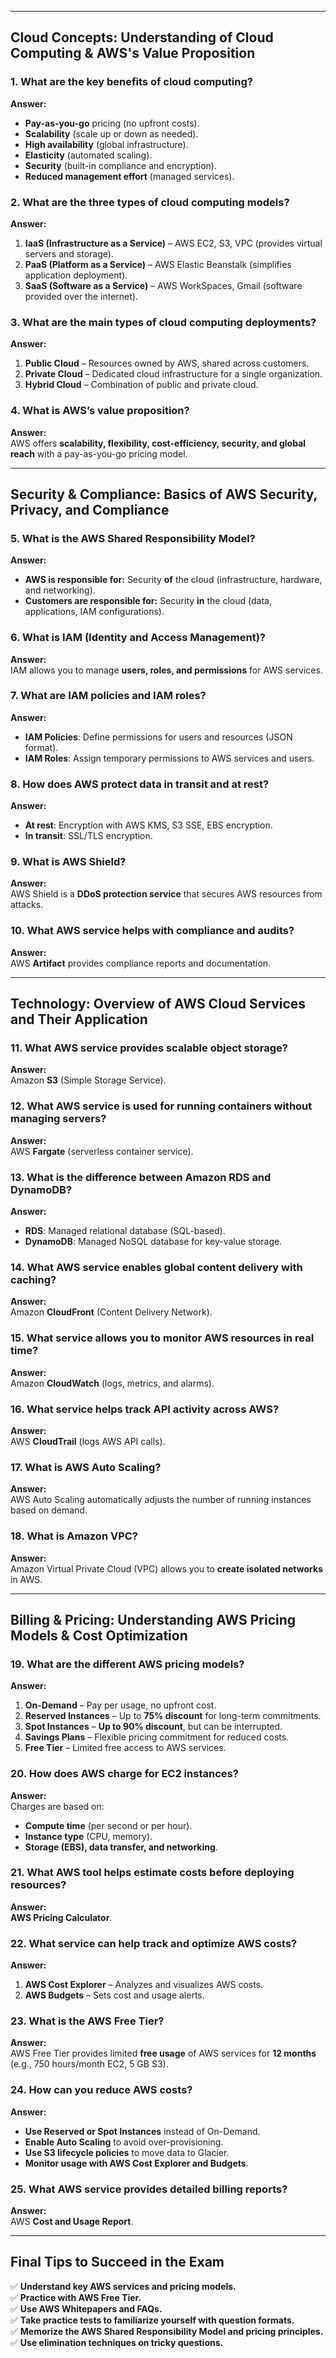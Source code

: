 

---

## **Cloud Concepts: Understanding of Cloud Computing & AWS's Value Proposition**  

### **1. What are the key benefits of cloud computing?**  
**Answer:**  
- **Pay-as-you-go** pricing (no upfront costs).  
- **Scalability** (scale up or down as needed).  
- **High availability** (global infrastructure).  
- **Elasticity** (automated scaling).  
- **Security** (built-in compliance and encryption).  
- **Reduced management effort** (managed services).  

### **2. What are the three types of cloud computing models?**  
**Answer:**  
1. **IaaS (Infrastructure as a Service)** – AWS EC2, S3, VPC (provides virtual servers and storage).  
2. **PaaS (Platform as a Service)** – AWS Elastic Beanstalk (simplifies application deployment).  
3. **SaaS (Software as a Service)** – AWS WorkSpaces, Gmail (software provided over the internet).  

### **3. What are the main types of cloud computing deployments?**  
**Answer:**  
1. **Public Cloud** – Resources owned by AWS, shared across customers.  
2. **Private Cloud** – Dedicated cloud infrastructure for a single organization.  
3. **Hybrid Cloud** – Combination of public and private cloud.  

### **4. What is AWS’s value proposition?**  
**Answer:**  
AWS offers **scalability, flexibility, cost-efficiency, security, and global reach** with a pay-as-you-go pricing model.  

---

## **Security & Compliance: Basics of AWS Security, Privacy, and Compliance**  

### **5. What is the AWS Shared Responsibility Model?**  
**Answer:**  
- **AWS is responsible for:** Security **of** the cloud (infrastructure, hardware, and networking).  
- **Customers are responsible for:** Security **in** the cloud (data, applications, IAM configurations).  

### **6. What is IAM (Identity and Access Management)?**  
**Answer:**  
IAM allows you to manage **users, roles, and permissions** for AWS services.  

### **7. What are IAM policies and IAM roles?**  
**Answer:**  
- **IAM Policies**: Define permissions for users and resources (JSON format).  
- **IAM Roles**: Assign temporary permissions to AWS services and users.  

### **8. How does AWS protect data in transit and at rest?**  
**Answer:**  
- **At rest**: Encryption with AWS KMS, S3 SSE, EBS encryption.  
- **In transit**: SSL/TLS encryption.  

### **9. What is AWS Shield?**  
**Answer:**  
AWS Shield is a **DDoS protection service** that secures AWS resources from attacks.  

### **10. What AWS service helps with compliance and audits?**  
**Answer:**  
AWS **Artifact** provides compliance reports and documentation.  

---

## **Technology: Overview of AWS Cloud Services and Their Application**  

### **11. What AWS service provides scalable object storage?**  
**Answer:**  
Amazon **S3** (Simple Storage Service).  

### **12. What AWS service is used for running containers without managing servers?**  
**Answer:**  
AWS **Fargate** (serverless container service).  

### **13. What is the difference between Amazon RDS and DynamoDB?**  
**Answer:**  
- **RDS**: Managed relational database (SQL-based).  
- **DynamoDB**: Managed NoSQL database for key-value storage.  

### **14. What AWS service enables global content delivery with caching?**  
**Answer:**  
Amazon **CloudFront** (Content Delivery Network).  

### **15. What service allows you to monitor AWS resources in real time?**  
**Answer:**  
Amazon **CloudWatch** (logs, metrics, and alarms).  

### **16. What service helps track API activity across AWS?**  
**Answer:**  
AWS **CloudTrail** (logs AWS API calls).  

### **17. What is AWS Auto Scaling?**  
**Answer:**  
AWS Auto Scaling automatically adjusts the number of running instances based on demand.  

### **18. What is Amazon VPC?**  
**Answer:**  
Amazon Virtual Private Cloud (VPC) allows you to **create isolated networks** in AWS.  

---

## **Billing & Pricing: Understanding AWS Pricing Models & Cost Optimization**  

### **19. What are the different AWS pricing models?**  
**Answer:**  
1. **On-Demand** – Pay per usage, no upfront cost.  
2. **Reserved Instances** – Up to **75% discount** for long-term commitments.  
3. **Spot Instances** – **Up to 90% discount**, but can be interrupted.  
4. **Savings Plans** – Flexible pricing commitment for reduced costs.  
5. **Free Tier** – Limited free access to AWS services.  

### **20. How does AWS charge for EC2 instances?**  
**Answer:**  
Charges are based on:  
- **Compute time** (per second or per hour).  
- **Instance type** (CPU, memory).  
- **Storage (EBS), data transfer, and networking**.  

### **21. What AWS tool helps estimate costs before deploying resources?**  
**Answer:**  
**AWS Pricing Calculator**.  

### **22. What service can help track and optimize AWS costs?**  
**Answer:**  
1. **AWS Cost Explorer** – Analyzes and visualizes AWS costs.  
2. **AWS Budgets** – Sets cost and usage alerts.  

### **23. What is the AWS Free Tier?**  
**Answer:**  
AWS Free Tier provides limited **free usage** of AWS services for **12 months** (e.g., 750 hours/month EC2, 5 GB S3).  

### **24. How can you reduce AWS costs?**  
**Answer:**  
- **Use Reserved or Spot Instances** instead of On-Demand.  
- **Enable Auto Scaling** to avoid over-provisioning.  
- **Use S3 lifecycle policies** to move data to Glacier.  
- **Monitor usage with AWS Cost Explorer and Budgets**.  

### **25. What AWS service provides detailed billing reports?**  
**Answer:**  
AWS **Cost and Usage Report**.  

---

## **Final Tips to Succeed in the Exam**  
✅ **Understand key AWS services and pricing models.**  
✅ **Practice with AWS Free Tier.**  
✅ **Use AWS Whitepapers and FAQs.**  
✅ **Take practice tests to familiarize yourself with question formats.**  
✅ **Memorize the AWS Shared Responsibility Model and pricing principles.**  
✅ **Use elimination techniques on tricky questions.**  

